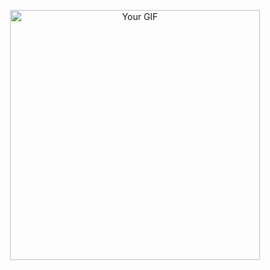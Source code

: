 <p align="center">
  <img src="https://github.com/mohammadnazm/quiz-app/assets/63538356/6487e59d-e8ff-49e1-8b0a-621d5f2c7c6f" alt="Your GIF" width="400" />
</p>
